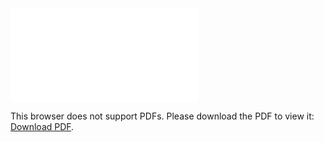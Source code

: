 <object data="christ-in-song/CIS1908pdfs/174.pdf" type="application/pdf" width="100%" height="1024px">
    <embed src="christ-in-song/CIS1908pdfs/174.pdf">
        <p>This browser does not support PDFs. Please download the PDF to view it: <a href="christ-in-song/CIS1908pdfs/174.pdf">Download PDF</a>.</p>
    </embed>
</object>

